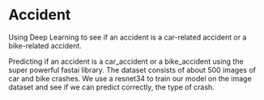 # Accident
Using Deep Learning to see if an accident is a car-related accident or a bike-related accident.


Predicting if an accident is a car_accident or a bike_accident using the super powerful fastai library. 
The dataset consists of about 500 images of car and bike crashes. 
We use a resnet34 to train our model on the image dataset and see if we can predict correctly, the type of crash.
